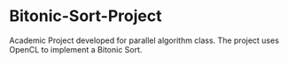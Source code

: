 # Bitonic-Sort-Project

Academic Project developed for parallel algorithm class. The project uses OpenCL to implement a Bitonic Sort.


